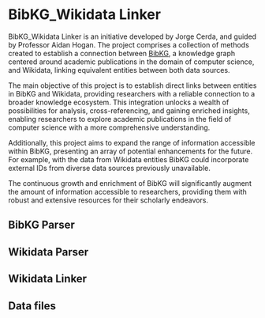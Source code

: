 # BibKG_Wikidata Linker

BibKG_Wikidata Linker is an initiative developed by Jorge Cerda, and guided by Professor Aidan Hogan. 
The project comprises a collection of methods created to establish a connection between [BibKG](https://bibkg.imfd.cl/), a knowledge graph centered around academic publications in the domain of computer science, and Wikidata, linking equivalent entities between both data sources.

The main objective of this project is to establish direct links between entities in BibKG and Wikidata, providing researchers with a reliable connection to a broader knowledge ecosystem. This integration unlocks a wealth of possibilities for analysis, cross-referencing, and gaining enriched insights, enabling researchers to explore academic publications in the field of computer science with a more comprehensive understanding.

Additionally, this project aims to expand the range of information accessible within BibKG, presenting an array of potential enhancements for the future. For example, with the data from Wikidata entities BibKG could incorporate external IDs from diverse data sources previously unavailable. 

The continuous growth and enrichment of BibKG will significantly augment the amount of information accessible to researchers, providing them with robust and extensive resources for their scholarly endeavors.


## BibKG Parser



## Wikidata Parser



## Wikidata Linker



## Data files


